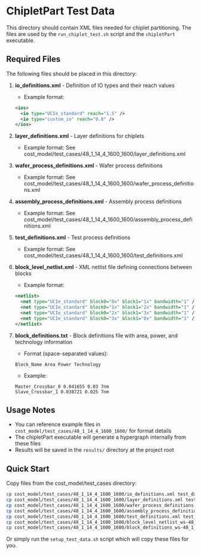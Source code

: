 # ChipletPart Test Data

This directory should contain XML files needed for chiplet partitioning. The files are used by the `run_chiplet_test.sh` script and the `chipletPart` executable.

## Required Files

The following files should be placed in this directory:

1. **io_definitions.xml** - Definition of IO types and their reach values
   - Example format:
   ```xml
   <ios>
     <io type="UCIe_standard" reach="1.5" />
     <io type="custom_io" reach="0.8" />
   </ios>
   ```

2. **layer_definitions.xml** - Layer definitions for chiplets
   - Example format: See cost_model/test_cases/48_1_14_4_1600_1600/layer_definitions.xml

3. **wafer_process_definitions.xml** - Wafer process definitions
   - Example format: See cost_model/test_cases/48_1_14_4_1600_1600/wafer_process_definitions.xml

4. **assembly_process_definitions.xml** - Assembly process definitions
   - Example format: See cost_model/test_cases/48_1_14_4_1600_1600/assembly_process_definitions.xml

5. **test_definitions.xml** - Test process definitions
   - Example format: See cost_model/test_cases/48_1_14_4_1600_1600/test_definitions.xml

6. **block_level_netlist.xml** - XML netlist file defining connections between blocks
   - Example format:
   ```xml
   <netlist>
     <net type="UCIe_standard" block0="0x" block1="1x" bandwidth="1" />
     <net type="UCIe_standard" block0="1x" block1="2x" bandwidth="1" />
     <net type="UCIe_standard" block0="2x" block1="3x" bandwidth="1" />
     <net type="UCIe_standard" block0="3x" block1="0x" bandwidth="1" />
   </netlist>
   ```

7. **block_definitions.txt** - Block definitions file with area, power, and technology information
   - Format (space-separated values):
   ```
   Block_Name Area Power Technology
   ```
   - Example:
   ```
   Master_Crossbar_0 0.041655 0.03 7nm
   Slave_Crossbar_1 0.038721 0.025 7nm
   ```

## Usage Notes

- You can reference example files in `cost_model/test_cases/48_1_14_4_1600_1600/` for format details
- The chipletPart executable will generate a hypergraph internally from these files
- Results will be saved in the `results/` directory at the project root

## Quick Start

Copy files from the cost_model/test_cases directory:

```bash
cp cost_model/test_cases/48_1_14_4_1600_1600/io_definitions.xml test_data/io_definitions.xml
cp cost_model/test_cases/48_1_14_4_1600_1600/layer_definitions.xml test_data/layer_definitions.xml
cp cost_model/test_cases/48_1_14_4_1600_1600/wafer_process_definitions.xml test_data/wafer_process_definitions.xml
cp cost_model/test_cases/48_1_14_4_1600_1600/assembly_process_definitions.xml test_data/assembly_process_definitions.xml
cp cost_model/test_cases/48_1_14_4_1600_1600/test_definitions.xml test_data/test_definitions.xml
cp cost_model/test_cases/48_1_14_4_1600_1600/block_level_netlist_ws-48_1_14_4_1600_1600.xml test_data/block_level_netlist.xml
cp cost_model/test_cases/48_1_14_4_1600_1600/block_definitions_ws-48_1_14_4_1600_1600.txt test_data/block_definitions.txt
```

Or simply run the `setup_test_data.sh` script which will copy these files for you. 